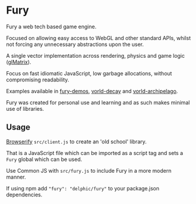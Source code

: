 # Fury

Fury a web tech based game engine.

Focused on allowing easy access to WebGL and other standard APIs, whilst not forcing any unnecessary abstractions upon the user.

A single vector implementation across rendering, physics and game logic ([glMatrix](https://github.com/toji/gl-matrix)).

Focus on fast idiomatic JavaScript, low garbage allocations, without compromising readability.

Examples available in [fury-demos](https://github.com/delphic/fury-demos), [vorld-decay](https://github.com/delphic/vorld-decay) and [vorld-archipelago](https://github.com/delphic/vorld-archipelago).

Fury was created for personal use and learning and as such makes minimal use of libraries.

## Usage

[Browserify](http://browserify.org/) `src/client.js` to create an 'old school' library.

That is a JavaScript file which can be imported as a script tag and sets a `Fury` global which can be used.

Use Common JS with `src/fury.js` to include Fury in a more modern manner.

If using npm add `"fury": "delphic/fury"` to your package.json dependencies.